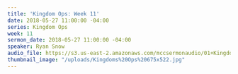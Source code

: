 ```yaml
---
title: 'Kingdom Ops: Week 11'
date: 2018-05-27 11:00:00 -04:00
series: Kingdom Ops
week: 11
sermon_date: 2018-05-27 11:00:00 -04:00
speaker: Ryan Snow
audio_file: https://s3.us-east-2.amazonaws.com/mccsermonaudio/01+Kingdom+Ops_+Power+1.lite.mp3
thumbnail_image: "/uploads/Kingdoms%20Ops%20675x522.jpg"
---
```



